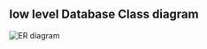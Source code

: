 ## low level Database Class diagram
![ER diagram](https://user-images.githubusercontent.com/87111445/130088533-399290ba-c27b-40ab-9dc0-6e0ade13580a.png)
